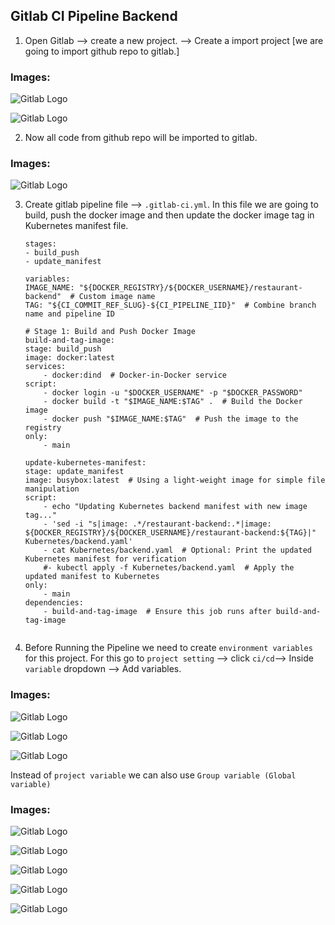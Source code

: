 ## Gitlab CI Pipeline Backend

1. Open Gitlab --> create a new project. --> Create a import project [we are going to import github repo to gitlab.]


### Images:

![Gitlab Logo](./images/Gitlab_image/Gitlab_project_creation2.png)

![Gitlab Logo](./images/Gitlab_image/Gitlab_project_creation3.png)

2. Now all code from github repo will be imported to gitlab.

### Images:

![Gitlab Logo](./images/Gitlab_image/Gitlab_project_creation4.png)

3. Create gitlab pipeline file  -->  `.gitlab-ci.yml`. In this file we are going to build, push the docker image and then update the docker image tag in  Kubernetes manifest file.

    ```
    stages:
    - build_push
    - update_manifest

    variables:
    IMAGE_NAME: "${DOCKER_REGISTRY}/${DOCKER_USERNAME}/restaurant-backend"  # Custom image name
    TAG: "${CI_COMMIT_REF_SLUG}-${CI_PIPELINE_IID}"  # Combine branch name and pipeline ID

    # Stage 1: Build and Push Docker Image
    build-and-tag-image:
    stage: build_push
    image: docker:latest
    services:
        - docker:dind  # Docker-in-Docker service
    script:
        - docker login -u "$DOCKER_USERNAME" -p "$DOCKER_PASSWORD"
        - docker build -t "$IMAGE_NAME:$TAG" .  # Build the Docker image
        - docker push "$IMAGE_NAME:$TAG"  # Push the image to the registry
    only:
        - main

    update-kubernetes-manifest:
    stage: update_manifest
    image: busybox:latest  # Using a light-weight image for simple file manipulation
    script:
        - echo "Updating Kubernetes backend manifest with new image tag..."
        - 'sed -i "s|image: .*/restaurant-backend:.*|image: ${DOCKER_REGISTRY}/${DOCKER_USERNAME}/restaurant-backend:${TAG}|" Kubernetes/backend.yaml'
        - cat Kubernetes/backend.yaml  # Optional: Print the updated Kubernetes manifest for verification
        #- kubectl apply -f Kubernetes/backend.yaml  # Apply the updated manifest to Kubernetes
    only:
        - main
    dependencies:
        - build-and-tag-image  # Ensure this job runs after build-and-tag-image


    ```

4. Before Running the Pipeline we need to create `environment variables` for this project. For this go to `project setting` --> click `ci/cd`-->  Inside `variable` dropdown --> Add variables.

### Images:

![Gitlab Logo](./images/Gitlab_image/Gitlab_cicd_project_env1.png)   

![Gitlab Logo](./images/Gitlab_image/Gitlab_cicd_project_env2.png)

![Gitlab Logo](./images/Gitlab_image/Gitlab_cicd_project_env3.png) 



Instead of `project variable` we can also use `Group variable (Global variable)`

### Images:

![Gitlab Logo](./images/Gitlab_image/Gitlab_cicd_project_Global_env1.png)   

![Gitlab Logo](./images/Gitlab_image/Gitlab_cicd_project_Global_env2.png)

![Gitlab Logo](./images/Gitlab_image/Gitlab_cicd_project_env1.png)   

![Gitlab Logo](./images/Gitlab_image/Gitlab_cicd_project_env2.png)

![Gitlab Logo](./images/Gitlab_image/Gitlab_cicd_project_env3.png)